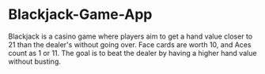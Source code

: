 # Blackjack-Game-App
Blackjack is a casino game where players aim to get a hand value closer to 21 than the dealer's without going over. Face cards are worth 10, and Aces count as 1 or 11. The goal is to beat the dealer by having a higher hand value without busting.
